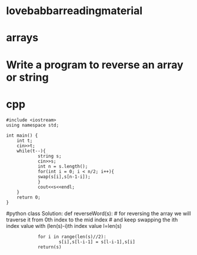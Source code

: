# lovebabbarreadingmaterial
# arrays
# Write a program to reverse an array or string
# cpp
	#include <iostream>
	using namespace std;

	int main() {
		int t;
		cin>>t;
		while(t--){
	    		string s;
	    		cin>>s;
	    		int n = s.length();
	    		for(int i = 0; i < n/2; i++){
	        	swap(s[i],s[n-1-i]);
	    		}
	    		cout<<s<<endl;
		}
		return 0;
	}
#python
	class Solution:
    		def reverseWord(s):
        		# for reversing the array we will traverse it from 0th index to the mid index
        		# and keep swapping the ith index value with (len(s)-i)th index value
        		l=len(s)
        
        		for i in range(len(s)//2):
            			s[i],s[l-i-1] = s[l-i-1],s[i]
         		return(s)
                    
                    
                   
